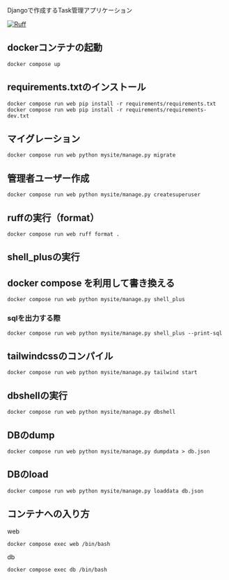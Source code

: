 Djangoで作成するTask管理アプリケーション

[![Ruff](https://img.shields.io/endpoint?url=https://raw.githubusercontent.com/astral-sh/ruff/main/assets/badge/v2.json)](https://github.com/astral-sh/ruff)

## dockerコンテナの起動
```shell
docker compose up
```

## requirements.txtのインストール
```shell
docker compose run web pip install -r requirements/requirements.txt
docker compose run web pip install -r requirements/requirements-dev.txt
```

## マイグレーション
```shell
docker compose run web python mysite/manage.py migrate
```

## 管理者ユーザー作成
```shell
docker compose run web python mysite/manage.py createsuperuser
```

## ruffの実行（format）
```shell
docker compose run web ruff format .
```

## shell_plusの実行
## docker compose を利用して書き換える
```shell
docker compose run web python mysite/manage.py shell_plus
```

### sqlを出力する際
```shell
docker compose run web python mysite/manage.py shell_plus --print-sql
```

## tailwindcssのコンパイル
```shell
docker compose run web python mysite/manage.py tailwind start
```

## dbshellの実行
```shell
docker compose run web python mysite/manage.py dbshell
```

## DBのdump
```shell
docker compose run web python mysite/manage.py dumpdata > db.json
```

## DBのload
```shell
docker compose run web python mysite/manage.py loaddata db.json
```

## コンテナへの入り方

web
```shell
docker compose exec web /bin/bash
```

db
```shell
docker compose exec db /bin/bash
```
